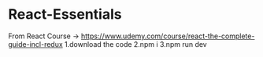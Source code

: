 # React-Essentials
From React Course -> https://www.udemy.com/course/react-the-complete-guide-incl-redux
1.download the code
2.npm i
3.npm run dev
